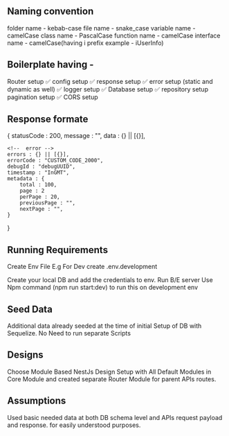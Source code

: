 ## Naming convention

folder name - kebab-case
file name - snake_case
variable name - camelCase
class name - PascalCase
function name - camelCase
interface name - camelCase(having i prefix example - iUserInfo)

## Boilerplate having -

Router setup ✅
config setup ✅
response setup ✅
error setup (static and dynamic as well) ✅
logger setup ✅
Database setup ✅
repository setup
pagination setup ✅
CORS setup

## Response formate

{
statusCode : 200,
message : "",
data : {} || [{}],

    <!--  error -->
    errors : {} || [{}],
    errorCode : "CUSTOM_CODE_2000",
    debugId : "debugUUID",
    timestamp : "InGMT",
    metadata : {
        total : 100,
        page : 2
        perPage : 20,
        previousPage : "",
        nextPage : "",
    }

}

## Running Requirements

Create Env File
E.g For Dev create .env.development

Create your local DB and add the credentials to env.
Run B/E server
Use Npm command (npm run start:dev) to run this on development env

## Seed Data

Additional data already seeded at the time of initial Setup of DB with Sequelize. No Need to run separate Scripts

## Designs

Choose Module Based NestJs Design Setup with All Default Modules in Core Module and created separate Router Module for parent APIs routes.

## Assumptions

Used basic needed data at both DB schema level and APIs request payload and response. for easily understood purposes.
